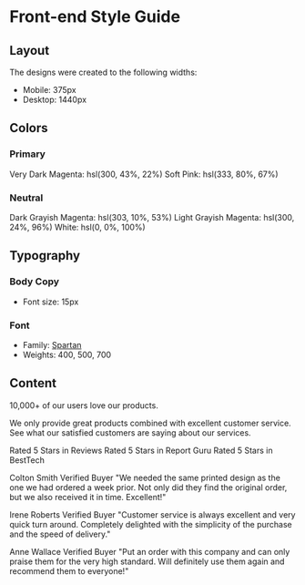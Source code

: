 # Front-end Style Guide

## Layout

The designs were created to the following widths:

- Mobile: 375px
- Desktop: 1440px

## Colors

### Primary

Very Dark Magenta: hsl(300, 43%, 22%)
Soft Pink: hsl(333, 80%, 67%)

### Neutral

Dark Grayish Magenta: hsl(303, 10%, 53%)
Light Grayish Magenta: hsl(300, 24%, 96%)
White: hsl(0, 0%, 100%)

## Typography

### Body Copy

- Font size: 15px

### Font

- Family: [Spartan](https://fonts.google.com/specimen/Spartan)
- Weights: 400, 500, 700

## Content

10,000+ of our users love our products.

We only provide great products combined with excellent customer service.
See what our satisfied customers are saying about our services.

Rated 5 Stars in Reviews
Rated 5 Stars in Report Guru
Rated 5 Stars in BestTech

Colton Smith
Verified Buyer
"We needed the same printed design as the one we had ordered a week prior.
Not only did they find the original order, but we also received it in time.
Excellent!"

Irene Roberts
Verified Buyer
"Customer service is always excellent and very quick turn around. Completely
delighted with the simplicity of the purchase and the speed of delivery."

Anne Wallace
Verified Buyer
"Put an order with this company and can only praise them for the very high
standard. Will definitely use them again and recommend them to everyone!"
